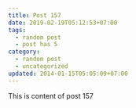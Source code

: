 ```yaml
---
title: Post 157
date: 2019-02-19T05:12:53+07:00
tags:
  - random post
  - post has 5
category:
  - random post
  - uncategorized
updated: 2014-01-15T05:05:09+07:00
---
```

This is content of post 157